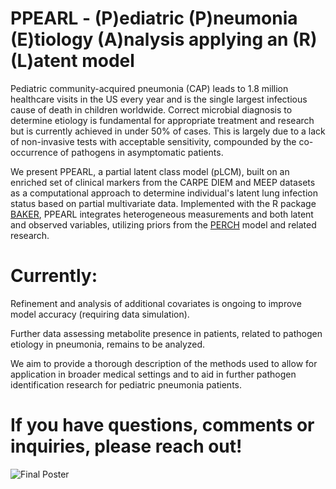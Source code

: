# **PPEARL** - (P)ediatric (P)neumonia (E)tiology (A)nalysis applying an (R) (L)atent model

Pediatric community-acquired pneumonia (CAP) leads to 1.8 million healthcare visits in the US every year and is the single largest infectious 
cause of death in children worldwide. Correct microbial diagnosis to determine etiology is fundamental for appropriate treatment and research 
but is currently achieved in under 50% of cases. This is largely due to a lack of non-invasive tests with acceptable sensitivity, compounded 
by the co-occurrence of pathogens in asymptomatic patients.

We present PPEARL, a partial latent class model (pLCM), built on an enriched set of clinical markers from the CARPE DIEM and MEEP datasets as 
a computational approach to determine individual's latent lung infection status based on partial multivariate data. Implemented with 
the R package [BAKER](https://CRAN.R-project.org/package=baker), PPEARL integrates heterogeneous measurements and both latent and observed 
variables, utilizing priors from the [PERCH](https://pubmed.ncbi.nlm.nih.gov/31257127/) model and related research. 

# **Currently:**
Refinement and analysis of additional covariates is ongoing to improve model accuracy (requiring data simulation). 

Further data assessing metabolite presence in patients, related to pathogen etiology in pneumonia, remains to be analyzed.

We aim to provide a thorough description of the methods used to allow for application in broader medical settings and to aid in further pathogen 
identification research for pediatric pneumonia patients.

# If you have questions, comments or inquiries, please reach out!

![Final Poster](https://github.com/user-attachments/assets/3546505b-d8ca-4d36-9682-100fdbc8349c)
